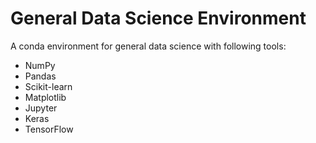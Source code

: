 # General Data Science Environment

A conda environment for general data science with following tools:

- NumPy
- Pandas
- Scikit-learn
- Matplotlib
- Jupyter
- Keras
- TensorFlow